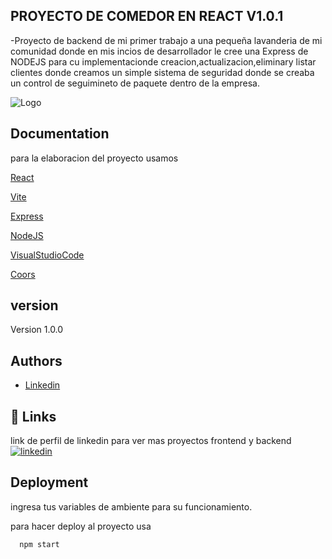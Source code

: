 
## PROYECTO DE COMEDOR EN REACT V1.0.1

-Proyecto de backend de mi primer trabajo a una pequeña lavanderia de mi comunidad donde en mis incios de desarrollador le cree una Express de NODEJS para cu implementacionde creacion,actualizacion,eliminary listar clientes donde creamos un simple sistema de seguridad donde se creaba un control de seguimineto de paquete dentro de la empresa. 


![Logo](https://i.pinimg.com/originals/79/c6/70/79c670029c8f86ed6e13ed35c07aa569.png)


## Documentation

para la elaboracion del proyecto usamos 

[React](https://es.react.dev/)

[Vite](https://vite.dev/)

[Express](https://expressjs.com/)

[NodeJS](https://nodejs.org/en/)

[VisualStudioCode](https://code.visualstudio.com/)

[Coors](https://developer.mozilla.org/es/docs/Glossary/CORS)
## version

Version 1.0.0

## Authors

- [Linkedin](https://www.linkedin.com/in/edwin-castro-13a763272/)


## 🔗 Links

link de perfil de linkedin para ver mas proyectos frontend y backend
[![linkedin](https://img.shields.io/badge/linkedin-0A66C2?style=for-the-badge&logo=linkedin&logoColor=gold)](https://www.linkedin.com/in/edwin-castro-13a763272/)


## Deployment

ingresa tus variables de ambiente para su funcionamiento.

para hacer deploy al proyecto usa

```bash
  npm start
```

